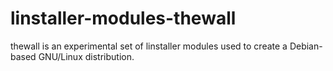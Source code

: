 linstaller-modules-thewall
==========================

thewall is an experimental set of linstaller modules used to create a Debian-based GNU/Linux distribution.